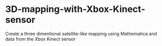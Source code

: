 # 3D-mapping-with-Xbox-Kinect-sensor
Create a three dimentional satellite-like mapping using Mathematica and data from the Xbox Kinect sensor
